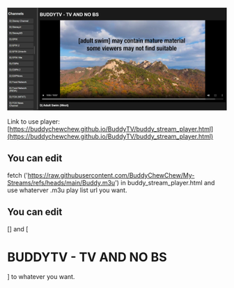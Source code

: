 ![image](https://github.com/BuddyChewChew/BuddyTV/blob/main/Screenshot%202024-10-14%20010149.png)

Link to use player: [https://buddychewchew.github.io/BuddyTV/buddy_stream_player.html](https://buddychewchew.github.io/BuddyTV/buddy_stream_player.html)

## You can edit
fetch ('https://raw.githubusercontent.com/BuddyChewChew/My-Streams/refs/heads/main/Buddy.m3u') in buddy_stream_player.html and use whaterver .m3u play list url you want.

## You can edit
[<title>BUDDYTV - TV AND NO BS</title>] and  [<h1>BUDDYTV - TV AND NO BS</h1>] to whatever you want.
